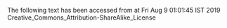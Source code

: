 The following text has been accessed from at Fri Aug 9 01:01:45 IST 2019
Creative_Commons_Attribution-ShareAlike_License
